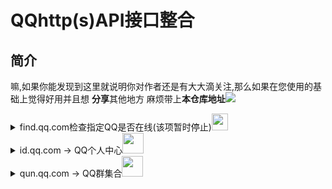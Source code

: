 # QQhttp(s)API接口整合
## 简介

<p>嘛,如果你能发现到这里就说明你对作者还是有大大滴关注,那么如果在您使用的基础上觉得好用并且想 <strong>分享</strong>其他地方
麻烦带上<strong>本仓库地址</strong><img src="https://pic.stackoverflow.wiki/uploadImages/58/152/85/120/2021/10/14/21/28/0b4f0ba0-ce29-4ef7-86a5-069862c25526.gif" /></p>


<details >
 <summary>find.qq.com检查指定QQ是否在线(该项暂时停止)<img src="https://pic.stackoverflow.wiki/uploadImages/13/113/104/116/2021/09/05/10/20/580168a9-02a9-4849-8446-d6e9b776143f.svg" width="26.6666666vw"/></summary>
 <p>
 <pre> POST  https://find.qq.com/proxy/domain/cgi.find.qq.com/qqfind/buddy/search_v3</pre>
 <br/>
 
`Headers`
 <br/>

 <pre>
 "Host": "find.qq.com",
 "Connection": "keep-alive",
 "Content-Length": "182",
 "Accept": "application/json, text/javascript, */*; q=0.01",
 "Content-Type": "application/x-www-form-urlencoded; charset=UTF-8",
 "Origin": "https://find.qq.com",
 "User-Agent": "Mozilla/5.0 (Windows NT 6.2; WOW64) AppleWebKit/537.36 (KHTML, like Gecko) QQ/9.4.9.27847 Chrome/43.0.2357.134 Safari/537.36 QBCore/3.43.1298.400   QQBrowser/9.0.2524.400",
 "X-Requested-With": "XMLHttpRequest",
 "Referer": "https://find.qq.com/index.html?version=1&im_version=5827&width=910&height=610&search_target=0",
 "Accept-Encoding": "gzip, deflate",
 "Accept-Language": "en-US,en;q=0.8",
 "Cookie":"需要获取QQCookie的uin和skey"   //例子 "Cookie": "uin=o100001; skey=Mzq161jo3w;"
</pre>
<br/>



`Data`   （这里采用的是将对应的` key:value ` -->` key1=value1&key2=value2 `）<br/>

<pre>
 "num":"20",
 "page":"0",
 "sessionid":"0",
 "keyword":10001(QQ号),
 "agerg":"0",
 "firston":"1",
 "video":"0",
 "country":"1",
 "province":"44",
 "city":"1",
 "district":"0",
 "hcountry":"1",
 "hprovince":"0",
 "online":"1",
 "ldw":"2144551309"
</pre>

`Response` <br/>
如果 没在线或者`Cookie`失效、对方`发现我的方式`关闭了`通过QQ号发现`<br/>

`{'retcode': 0, 'result': None}`

在线<br/>

`{'retcode': 0, 'result': {'sret': 0, 'exact': 0, 'buddy': {'info_list': [{'uin': '10001', 'nick': 'Pony', 'country': '在深圳', 'province': '', 'city': '', 'gender': 1, 'age': 120, 'url': 'http://thirdqq.qlogo.cn/g?b=oidb&k=ue9m0Xcttd9Yfu065rGBIw&s=100&t1612053871'}], 'exact': '', 'sessionid': 0}, 'qidian': None, 'qiye': None}}`
</p>
</details>

<details>
 <summary>id.qq.com → QQ个人中心<img src="https://pic.stackoverflow.wiki/uploadImages/2400/8902//f03c/92ff/fec3/ed69/2021/10/16/03/16/10934a21-4da7-4e7c-8125-c41cd1e84ac4.svg" width="33.3333vw" /></summary>

 <table>
 <tr>
  <th>name</th>
  <th>status</th>
  <th>url</th>
  <th>stage</th>
  </tr>
  
  <tr>
   </tr>
   <tr>
    <td>get_base_key(ldw值)</td>
    <td><img src="https://pic.stackoverflow.wiki/uploadImages/13/113/104/116/2021/09/05/10/20/3b2fa54f-03b9-4c5a-abcf-845149399700.svg" width="26.6666666vw"/></td>
    <td>https://id.qq.com/cgi-bin/get_base_key?r=随机小数(0-1)</td>
    <td>
    <details>
     <summary>例</summary>
            GET<pre>https://id.qq.com/cgi-bin/get_base_key?r=0.5524111020965228</pre>
            headers
            <pre>
   "User-Agent": 'Mozilla/5.0 (Windows NT 10.0; Win64; x64) AppleWebKit/537.36 (KHTML,  like Gecko) Chrome/94.0.4606.81 Safari/537.36',
    "Referer": "https://id.qq.com",
    "Cookie": "  uin=o0123456; skey=@NYPUcpjXh; p_uin=o0123456;           p_skey=oNmCDeKR8b8rcOpkVPIzR9CAjjj7t-bUxsynqAkalWI_; "
     // 需要修改 uin=o0你的QQ号 skey=自行cookie提取 p_uin=o0你的QQ号 p_skey=自行cookie提取 
            </pre>
            result(该项提取 <mark>header</mark> 里面的 <mark>set-cookie</mark> )
            <pre>
            'set-cookie': 'ldw=7841f781c7f0e7f7acbdd00d53a5f53fa5f0a63d40a0969d; Domain=id.qq.com; Path=/'
            </pre>
    </details>
    </td>
  
  </tr>
  <tr>
  </tr>
  <tr>
   <td>获取QQ成长信息</td>
   <td><img src="https://pic.stackoverflow.wiki/uploadImages/13/113/104/116/2021/09/05/10/20/3b2fa54f-03b9-4c5a-abcf-845149399700.svg" width="26.6666666vw"/></td>
   <td>https://id.qq.com/cgi-bin/qqlevel?page_type=1&idw=(get_base_key提取出来的值)&r=随机小数(0-1)</td>
   <td>
       <details>
           <summary>例</summary>
         GET<pre>https://id.qq.com/cgi-bin/qqlevel?page_type=1&idw=(get_base_key提取出来的值)&r=0.9265129733481445</pre>
         headers
         <pre>
           "User-Agent": 'Mozilla/5.0 (Windows NT 10.0; Win64; x64) AppleWebKit/537.36 (KHTML, like Gecko) Chrome/94.0.4606.81 Safari/537.36',
        "Referer": "https://id.qq.com",
        "Cookie": `uin=o0123456; skey=@NYPUcpjXh; RK=xcDMmgj+OJ; p_uin=o0123456; p_skey=oNmCDeKR8b8rcOpkVPIzR9CAjjj7t-bUxsynqAkalWI_;ldw=c8cf578ba618815d667dc29e9d9e77459c037f69543f62fb;`
        // 需要修改 uin=o0你的QQ号 skey=自行cookie提取 p_uin=o0你的QQ号 p_skey=自行cookie提取   ldw=(get_base_key提取出来的值)
         </pre>
         result
        <pre style="height:33.333vh;overflow:auto;">
              {
        	"PCMgr": {
        		"cur": 0,
        		"speed": "1"
        	},
        	"QQVipLevel": 0,
        	"QQVipSpeed": "1.0",
        	"QQVipYear": 0,
        	"QplusOnlineTimes": 0,
        	"TYQQCard": {
        		"cur": 0,
        		"speed": "0.2"
        	},
        	"chargeTel": {
        		"cur": 0,
        		"speed": "0.5"
        	}, 
        	"chat": {
        		"cur": 0,
        		"speed": "0.1",
        		"total": 5
        	},
        	"days": 6245, // QQ活跃天数days
        	"ec": 0,
        	"isDaren": 0,
        	"isQQVip": 0, // 是否QQ会员
        	"isSuperQQ": 0,  //是否超级QQ
        	"isSuperVip": 0, // 是否超级会员
        	"latesVersion": {
        		"cur": 0,
        		"speed": "0.1"
        	},
        	"level": 77, // QQ等级
        	"login": {
        		"cur": 0,
        		"speed": "0.1",
        		"total": 6
        	},
        	"medal": {
        		"cur": 0,
        		"speed": "0.2"
        	},
        	"msg": {
        		"cur": 0,
        		"speed": "0.1",
        		"total": 50
        	},
        	"onlineTimes": 0,
        	"onlineTotalTimes": 0,
        	"pinyin": {
        		"cur": 0,
        		"speed": "0.1"
        	},
        	"qplus": {
        		"cur": 0,
        		"speed": "0.1",
        		"total": 5
        	},
        	"remainDays": 151, // "距升级到 (当前等级 + 1) 级原需要 (remainDays) 天
        	"shouQ": { 
        		"onlineTimes": 58291, // 已连续在线(onlineTimes / 3600) -->四舍五入取时间
        		"speedRule": 1
        	},
        	"superQQLevel": 0,
        	"superQQMqing": 0,
        	"superQQRealSpeed": "0.0",
        	"superQQSpeed": "0.0",
        	"superQQYear": 0,
        	"superVipBasicSpeed": 0, //超级会员的成长速度
        	"visible": {   // 非隐身在线数据
        		"cur": 124,
        		"invisible": 0,
        		"speed": "0.2",
        		"total": 120
        	},
        	"weibo": {
        		"cur": 0,
        		"level": 0,
        		"speed": "0.1"
        	},
        	"xiaochu": {
        		"cur": 0,
        		"speed": "0.2"
        	}
        }
        </pre>
       </details>
   </td>
  </tr>
 </table>
 
    

 <br/>
</details>
<details>
 <summary>qun.qq.com → QQ群集合<img src="https://pic.stackoverflow.wiki/uploadImages/2400/8902//f03c/92ff/fec3/ed69/2021/10/16/03/10/f036e328-455c-4cf3-b3e9-4951e1a16b34.svg" width="33.3333vw" /></summary>
 <table>
  <tr>
  <th>name</th>
   <th>status</th>
  <th>url</th>
  <th>stage</th>
  </tr>
	 <tr></tr>
	 <tr>
		 <td>get_join_k(k值)</td>
		 <td><img src="https://pic.stackoverflow.wiki/uploadImages/13/113/104/116/2021/09/05/10/20/3b2fa54f-03b9-4c5a-abcf-845149399700.svg" width="26.6666666vw"/></td>
		 <td>https://qun.qq.com/proxy/domain/admin.qun.qq.com/cgi-bin/qun_admin/get_join_k</td>
		 <td><details><summary>例</summary>
			 POST<pre>https://qun.qq.com/proxy/domain/admin.qun.qq.com/cgi-bin/qun_admin/get_join_k</pre>
			 headers
			 <pre>
 "User-Agent": 'Mozilla/5.0 (Windows NT 10.0; Win64; x64) AppleWebKit/537.36 (KHTML, like Gecko) Chrome/94.0.4606.81 Safari/537.36',
 "Referer": "https://qun.qq.com/join.html",
 "Cookie": `uin=o114514; skey=MHcvBvCHdT; p_uin=o114514; p_skey=0yJENlMiruFp8XCoHvgi267qbg9j60o65N6gVrJm2Cs_;`,
   // p_uin、uin=o你的QQ号 skey、p_skey自行提取
			 </pre>
			 data
			 <pre>
			 gc=114514114&bkn=714093860
			 // gc QQ群号
			 // bkn 获取bkn值
			 </pre>
			 result
			 <pre>
			 {"ec":0,"errcode":0,"em":"","k":"TemikiPyqA7GFiyMlGv4pC6gAfYIrIs"} //k值
			 </pre>
			 </details></td>
	 </tr>
  <tr>
	 </tr>
	 <tr>
		 <td>获取bkn值(使用<strong>cookie</strong> 的 <strong>skey</strong>手动算出)</td>
		 <td><img src="https://pic.stackoverflow.wiki/uploadImages/13/113/104/116/2021/09/05/10/20/3b2fa54f-03b9-4c5a-abcf-845149399700.svg" width="26.6666666vw"/></td>
		 <td><img src="https://pic.stackoverflow.wiki/uploadImages/218/18/112/68/2021/10/15/04/21/76cb0a3a-5c39-493c-b104-9d56b194abe7.png"  /></td>
		 <td><details><summary>例</summary></details></td>
	 </tr>
	 <tr>
	 </tr>
  <tr>
   <td>获取群列表</td>
   <td><img src="https://pic.stackoverflow.wiki/uploadImages/13/113/104/116/2021/09/05/10/20/3b2fa54f-03b9-4c5a-abcf-845149399700.svg" width="26.6666666vw"/></td>
   <td>https://qun.qq.com/cgi-bin/qun_mgr/get_group_list?bkn=(bkn值)
   </td>
   <td>
    <details>
     <summary>例</summary>
     GET<pre>https://qun.qq.com/cgi-bin/qun_mgr/get_group_list?bkn=723150396</pre>
     headers
     <pre>
 "User-Agent": 'Mozilla/5.0 (Windows NT 10.0; Win64; x64) AppleWebKit/537.36 (KHTML, like Gecko) Chrome/94.0.4606.81 Safari/537.36',
 "Referer": "https://qun.qq.com/join.html",
 "Cookie": `uin=o114514; skey=MHcvBvCHdT; p_uin=o114514; p_skey=0yJENlMiruFp8XCoHvgi267qbg9j60o65N6gVrJm2Cs_;`,
  // p_uin、uin=o你的QQ号 skey、p_skey自行提取
     </pre>
     result
     <pre>
 {
"ec": 0,
"errcode": 0,
"em": "",
"join": [{
	"gc": 114154114154,　// 群号
	"gn": "这么说你很勇哦?", // 群名
	"owner": 114154 // 群主QQ号
 }]
}
     </pre>
    </details>
   </td>
  </tr>
	 <tr></tr>
  <tr>
	  <td>获取指定群的<strong>详细信息</strong></td>
	  <td><img src="https://pic.stackoverflow.wiki/uploadImages/13/113/104/116/2021/09/05/10/20/3b2fa54f-03b9-4c5a-abcf-845149399700.svg" width="26.6666666vw"/></td>
	  <td>https://qinfo.clt.qq.com/cgi-bin/qun_info/get_group_info_all?gc=(QQ群号)&bkn=(bkn值)</td>
	  <td><details>
		  <summary>例</summary>
		  GET<pre>https://qinfo.clt.qq.com/cgi-bin/qun_info/get_group_info_all?gc=114514114514&bkn=1841247401</pre>
		  headers
		  <pre>
 "User-Agent": 'Mozilla/5.0 (Windows NT 10.0; Win64; x64) AppleWebKit/537.36 (KHTML, like Gecko) Chrome/94.0.4606.81 Safari/537.36',
 "Referer": "https://qinfo.clt.qq.com/qinfo_v3/member.html?groupuin=",
 "Cookie": `uin=o114514; skey=MHcvBvCHdT; p_uin=o114514; p_skey=0yJENlMiruFp8XCoHvgi267qbg9j60o65N6gVrJm2Cs_;`,
  // p_uin、uin=o你的QQ号 skey、p_skey自行提取
		  </pre>
		  result
		  <pre>
{
    "ec": 0,
    "errcode": 0,
    "em": "",
    "gc": 114514114514, // QQ群号
    "gBoard": "",
    "gOwner": 114514, // QQ群主号
    "gName": "先辈 ~ !", // QQ群名
    "gMemNum": 4, // QQ群成员数
    "gMaxMem": 200, // QQ群最多成员数
    "gLevel": 0, // QQ群活跃等级
    "gCrtTime": 1617205505,
    "gSpeClass": 0,
    "classID": 34,
    "flag": 3,
    "gtype": 0,
    "ac_grade": 0,
    "ac_num": 3,
    "class": "",
    "gIntro": "",
    "gRIntro": "",
    "conf_mGFace": 1,
    "conf_mGName": "1",
    "pos": "0|0.000000|0.000000|",
    "app_privilege_flag": 67698880,
    "search": 0,
    "auth": 0,
    "open": 0,
    "photo": {
        "f": 0
    },
    "share": {
        "f": 0
    },
    "edu": 0,
    "gAdmins": [ // QQ群管理账号列表
        114514114514,
        114514514,
        114114514
    ],
    "ns": {    //群管理和群主混合数据 (账号:昵称)
        "114514114514": "先辈先辈",
        "114514514": "先辈辈",
        "114114514": "先先辈",
        "114514": "先辈"
    },
    "levelname": { // 群等级制度
        "lvln1": "潜水",
        "lvln2": "冒泡",
        "lvln3": "吐槽",
        "lvln4": "活跃",
        "lvln5": "话唠",
        "lvln6": "传说",
        "lvln101": "LV.1",
        "lvln102": "LV.2",
        "lvln103": "LV.3",
        "lvln104": "LV.4",
        "lvln105": "LV.5",
        "lvln106": "LV.6",
        "lvln107": "LV.7",
        "lvln108": "LV.8",
        "lvln109": "LV.9",
        "lvln110": "LV.10",
        "lvln111": "LV.11",
        "lvln112": "LV.12",
        "lvln113": "LV.13",
        "lvln114": "LV.14",
        "lvln115": "LV.15",
        "lvln116": "LV.16",
        "lvln117": "LV.17",
        "lvln118": "LV.18",
        "lvln197": "小酋长",
        "lvln198": "大酋长",
        "lvln199": "首席酋长",
        "lvln10": "一见倾心",
        "lvln11": "超凡脱俗",
        "lvln12": "风华绝代",
        "lvln13": "崭露头角",
        "lvln14": "金玉满堂",
        "lvln15": "富甲一方"
    },
    "level_def": 0,
    "user_show": 1,
    "sys_show": 1,
    "tags": ""
}
		  </pre>
	 </details></td>
	 </tr><tr></tr>
	 <tr>
		 <td>获取群成员群<strong>操作时间</strong>等配置</td>
		 <td><img src="https://pic.stackoverflow.wiki/uploadImages/13/113/104/116/2021/09/05/10/20/3b2fa54f-03b9-4c5a-abcf-845149399700.svg" width="26.6666666vw"/></td>
		 <td>https://qinfo.clt.qq.com/cgi-bin/qun_info/get_members_info_v1?gc=(QQ群号)&bkn=(bkn值)</td>
		 <td><details><summary>例</summary>
			 GET<pre>https://qinfo.clt.qq.com/cgi-bin/qun_info/get_members_info_v1?gc=114514114&bkn=1841247402</pre>
			 headers
			 <pre>
 "User-Agent": 'Mozilla/5.0 (Windows NT 10.0; Win64; x64) AppleWebKit/537.36 (KHTML, like Gecko) Chrome/94.0.4606.81 Safari/537.36',
 "Referer": "https://qinfo.clt.qq.com/qinfo_v3/member.html?groupuin=",
 "Cookie": `uin=o114514; skey=MHcvBvCHdT; p_uin=o114514; p_skey=0yJENlMiruFp8XCoHvgi267qbg9j60o65N6gVrJm2Cs_;`,
 // p_uin、uin=o你的QQ号 skey、p_skey自行提取
			 </pre>
			 result
			 <pre>
			 {
    "ec": 0,
    "errcode": 0,
    "em": "",
    "c": "16 32 45 51 62 ",
    "ext_num": 0,
    "level": 0,
    "mem_num": 4, // 群成员数量
    "max_num": 200, // 群成员最大数量
    "max_admin": 10, // 群管理最大数量
    "owner": 2274671088,
    "adm": [  // 群的绿帽子们(滑稽)
        114514114,
        114514114514,
        114514114514114
    ],
    "members": { 
     		 // lst 最后一次在群里发言时间(该使用了标准10位时间戳,转换时间需要乘以1000)
		 // jt 入群的时间(该使用了标准10位时间戳,转换时间需要乘以1000)
		 // 剩下其余参数不清楚 后期补全
        "114514": {
            "lst": 1634322548,
            "jt": 1617205505,
            "rm": 1,
            "lad": 30,
            "lp": 522,
            "ll": 3
        },
        "114514114": {
            "lst": 1628307654,
            "jt": 1618410450,
            "rm": 1,
            "lad": 9,
            "lp": 139,
            "ll": 2
        },
        "114514114514": {
            "lst": 1634220941,
            "jt": 1617205505,
            "rm": 1,
            "lad": 17,
            "lp": 269,
            "ll": 2
        },
        "114514114514114": {
            "lst": 1634298294,
            "jt": 1617205505,
            "rm": 0,
            "lad": 30,
            "lp": 505,
            "ll": 2
        }
    },
    "levelname": { // 群等级配置
        "lvln1": "潜水",
        "lvln2": "冒泡",
        "lvln3": "吐槽",
        "lvln4": "活跃",
        "lvln5": "话唠",
        "lvln6": "传说",
        "lvln101": "LV.1",
        "lvln102": "LV.2",
        "lvln103": "LV.3",
        "lvln104": "LV.4",
        "lvln105": "LV.5",
        "lvln106": "LV.6",
        "lvln107": "LV.7",
        "lvln108": "LV.8",
        "lvln109": "LV.9",
        "lvln110": "LV.10",
        "lvln111": "LV.11",
        "lvln112": "LV.12",
        "lvln113": "LV.13",
        "lvln114": "LV.14",
        "lvln115": "LV.15",
        "lvln116": "LV.16",
        "lvln117": "LV.17",
        "lvln118": "LV.18",
        "lvln197": "小酋长",
        "lvln198": "大酋长",
        "lvln199": "首席酋长",
        "lvln10": "一见倾心",
        "lvln11": "超凡脱俗",
        "lvln12": "风华绝代",
        "lvln13": "崭露头角",
        "lvln14": "金玉满堂",
        "lvln15": "富甲一方"
    }
}
			 </pre>
	         </details></td>
	 </tr>
	 <tr></tr>
	 <tr>
		 <td>获取个人好友信息列表</td>
		 <td><img src="https://pic.stackoverflow.wiki/uploadImages/13/113/104/116/2021/09/05/10/20/3b2fa54f-03b9-4c5a-abcf-845149399700.svg" width="26.6666666vw"/></td>
		 <td>https://qun.qq.com/cgi-bin/qun_mgr/get_friend_list?&bkn=(bkn值)</td>
		 <td><details><summary>例</summary>
			 GET<pre>https://qun.qq.com/cgi-bin/qun_mgr/get_friend_list?&bkn=714093871</pre>
			 headers
			 <pre>
 "User-Agent": 'Mozilla/5.0 (Windows NT 10.0; Win64; x64) AppleWebKit/537.36 (KHTML, like Gecko) Chrome/94.0.4606.81 Safari/537.36',
 "Referer": "https://qun.qq.com/cgi-bin/qun_mgr/get_friend_list",
 "Cookie": `uin=o114514; skey=MHcvBvCHdT; p_uin=o114514; p_skey=0yJENlMiruFp8XCoHvgi267qbg9j60o65N6gVrJm2Cs_;`,
 // p_uin、uin=o你的QQ号 skey、p_skey自行提取
			 </pre>
			 result
			 <pre>
 {
	"ec": 0,
	"errcode": 0,
	"em": "",
	"result": {
	    "0": {
		"mems": [{  // name 昵称 uin QQ号
			"name": "babyQ",
			"uin": 66600000
			}]
			
		}
	}
}
			 </pre>
	 </details>
		 </td>
	 </tr>
	 <tr></tr>
	 <tr>
		 <td>获取<strong>指定QQ群</strong>加群链接</td>
		 <td><img src="https://pic.stackoverflow.wiki/uploadImages/13/113/104/116/2021/09/05/10/20/3b2fa54f-03b9-4c5a-abcf-845149399700.svg" width="26.6666666vw"/></td>
		 <td>https://qm.qq.com/cgi-bin/qm/qr?k=(获取get_join_k的值)&jump_from=webapi</td>
		 <td><details><summary>例</summary>
			 GET<pre>https://qm.qq.com/cgi-bin/qm/qr?k=TemikiPyqA7GFiyMlGv4pC6gAfYIrIs&jump_from=webapi //这里的k值是不存在的所以自然跳转不了加群</pre>	 
			 </details></td>
	 </tr>
 </table>
</details>
